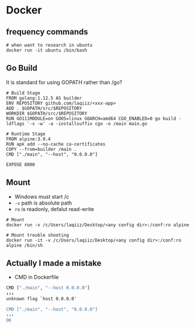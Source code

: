 # Docker

## frequency commands
```
# when want to research in ubuntu
docker run -it ubuntu /bin/bash
```

## Go Build

It is standard for using GOPATH rather than /go?

```
# Build Stage
FROM golang:1.12.5 AS builder
ENV REPOSITORY github.com/laqiiz/<xxx-app>
ADD . $GOPATH/src/$REPOSITORY
WORKDIR $GOPATH/src/$REPOSITORY
RUN GO111MODULE=on GOOS=linux GOARCH=amd64 CGO_ENABLED=0 go build -ldflags '-s -w' -a -installsuffix cgo -o /main main.go

# Runtime Stage
FROM alpine:3.9.4
RUN apk add --no-cache ca-certificates
COPY --from=builder /main .
CMD ["./main", "--host", "0.0.0.0"]

EXPOSE 8000
```

## Mount

* Windows must start /c
* `-v` path is absolute path
* `ro` is readonly, defalut read-write

```
# Mount
docker run -v /c/Users/laqiiz/Desktop/<any config dir>:/conf:ro alpine

# Mount trouble shooting
docker run -it -v /c/Users/laqiiz/Desktop/<any config dir>:/conf:ro alpine /bin/sh
```


## Actually I made a mistake

* CMD in Dockerfile

```sh
CMD ["./main", "--host 0.0.0.0"]
↓↓↓
unknown flag `host 0.0.0.0'

CMD ["./main", "--host", "0.0.0.0"]
↓↓↓
OK
```
